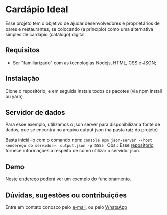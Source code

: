 # Cardápio Ideal

  Esse projeto tem o objetivo de ajudar desenvolvedores e proprietários de bares e restaurantes, se colocando (a princípio) como uma alternativa simples de cardápio (catálogo) digital.


## Requisitos

  - Ser "familiarizado" com as tecnologias Nodejs, HTML, CSS e JSON;


## Instalação

  Clone o repositório, e em seguida instale todos os pacotes (via npm install ou yarn)


## Servidor de dados

  Para esse exemplo, utilizamos o json server para disponibilizar a fonte de dados, que se encontra no arquivo output.json (na pasta raiz do projeto)

  Basta iniciá-lo com o comando npm:
    ```console
    npm json-server --host <endereço do servidor>  output.json -p 5555
    ```
    Obs.: Esse [repositório](https://github.com/typicode/json-server) fornece informações a respeito de como utilizar o servidor json.


## Demo

  Neste [endereço](http://www.menuideal.com.br/menu/marujobar) poderá ver um exemplo do funcionamento.


## Dúvidas, sugestões ou contribuições

  Entre em contato conosco pelo [e-mail](mailto:pamploni@plsoft.com.br), ou pelo <a href="https://web.whatsapp.com/send?l=pt&phone=+5583996394015&text=Olá, Dev. Poderia me tirar algumas dúvidas a respeito do Menu Ideal?" target="blank">WhatsApp</a>
